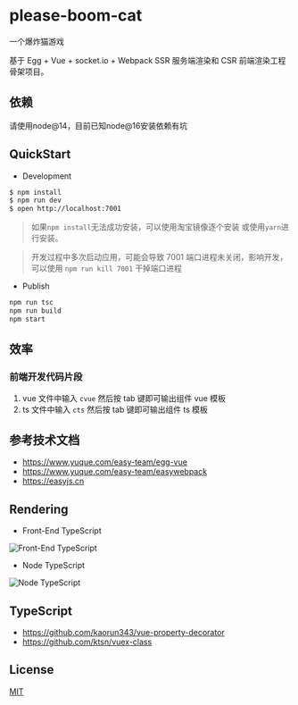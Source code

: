# please-boom-cat

一个爆炸猫游戏

基于 Egg + Vue + socket.io + Webpack SSR 服务端渲染和 CSR 前端渲染工程骨架项目。

## 依赖

请使用node@14，目前已知node@16安装依赖有坑

## QuickStart

- Development

```bash
$ npm install
$ npm run dev
$ open http://localhost:7001
```
> 如果`npm install`无法成功安装，可以使用淘宝镜像逐个安装 或使用`yarn`进行安装。


> 开发过程中多次启动应用，可能会导致 7001 端口进程未关闭，影响开发，可以使用 `npm run kill 7001` 干掉端口进程

- Publish

```bash
npm run tsc
npm run build
npm start
```

## 效率

### 前端开发代码片段

1. vue 文件中输入 `cvue` 然后按 tab 键即可输出组件 vue 模板
2. ts 文件中输入 `cts` 然后按 tab 键即可输出组件 ts 模板

## 参考技术文档

- https://www.yuque.com/easy-team/egg-vue
- https://www.yuque.com/easy-team/easywebpack
- https://easyjs.cn

## Rendering

- Front-End TypeScript

![Front-End TypeScript](https://github.com/easy-team/egg-vue-typescript-boilerplate/blob/master/docs/images/vue-front-end.png?raw=true)

- Node TypeScript

![Node TypeScript](https://github.com/easy-team/egg-vue-typescript-boilerplate/blob/master/docs/images/vue-node.png?raw=true)

## TypeScript

- https://github.com/kaorun343/vue-property-decorator
- https://github.com/ktsn/vuex-class


## License

[MIT](LICENSE)
